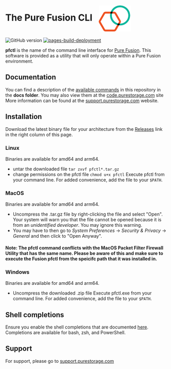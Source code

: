 # The Pure Fusion CLI &nbsp;&nbsp;<img src='images/Pure%20Fusion%20icon%20logo.png' width='100' align='center'>

![GitHub version](https://img.shields.io/github/v/release/PureStorage-OpenConnect/pfctl?color=orange)  [![pages-build-deployment](https://github.com/PureStorage-OpenConnect/pfctl/actions/workflows/pages/pages-build-deployment/badge.svg?branch=main)](https://github.com/PureStorage-OpenConnect/pfctl/actions/workflows/pages/pages-build-deployment)

**pfctl** is the name of the command line interface for [Pure Fusion](https://www.purestorage.com/enable/pure-fusion.html). This software is provided as a utility that will only operate within a Pure Fusion environment.

## Documentation
You can find a description of the [available commands](./docs/pfctl.md) in this repository in the **docs folder**. You may also view them at the [code.purestorage.com](https://code.purestorage.com/pfctl/pfctl) site
More information can be found at the [support.purestorage.com](https://support.purestorage.com/Pure_Fusion) website.

## Installation

Download the latest binary file for your architecture from the [Releases](https://github.com/PureStorage-OpenConnect/pfctl/releases) link in the right column of this page.

### Linux
Binaries are available for amd64 and arm64.

- untar the downloaded file
	`tar zxvf pfctl*.tar.gz`
- change permissions on the pfctl file
	`chmod u+x pfctl`
Execute pfctl from your command line.  For added convenience, add the file to your `$PATH`.

### MacOS
Binaries are available for amd64 and arm64.

- Uncompress the .tar.gz file by right-clicking the file and select "Open".  Your system will warn you that the file cannot be opened because it is from an _unidentified developer_.  You may ignore this warning.
- You may have to then go to _System Preferences_ -> _Security & Privacy_ -> _General_ and then click to "Open Anyway".

#### Note: The pfctl command conflicts with the MacOS Packet Filter Firewall Utility that has the same name. Please be aware of this and make sure to execute the Fusion pfctl from the speicifc path that it was installed in.

### Windows
Binaries are available for amd64 and arm64.

- Uncompress the downloaded .zip file
Execute pfctl.exe from your command line.  For added convenience, add the file to your `$PATH`.

## Shell completions
Ensure you enable the shell completions that are documented [here](https://github.com/PureStorage-OpenConnect/pfctl/blob/main/docs/pfctl_completion.md). Completions are available for bash, zsh, and PowerShell.

## Support
For support, please go to [support.purestorage.com](https://support.purestorage.com)
